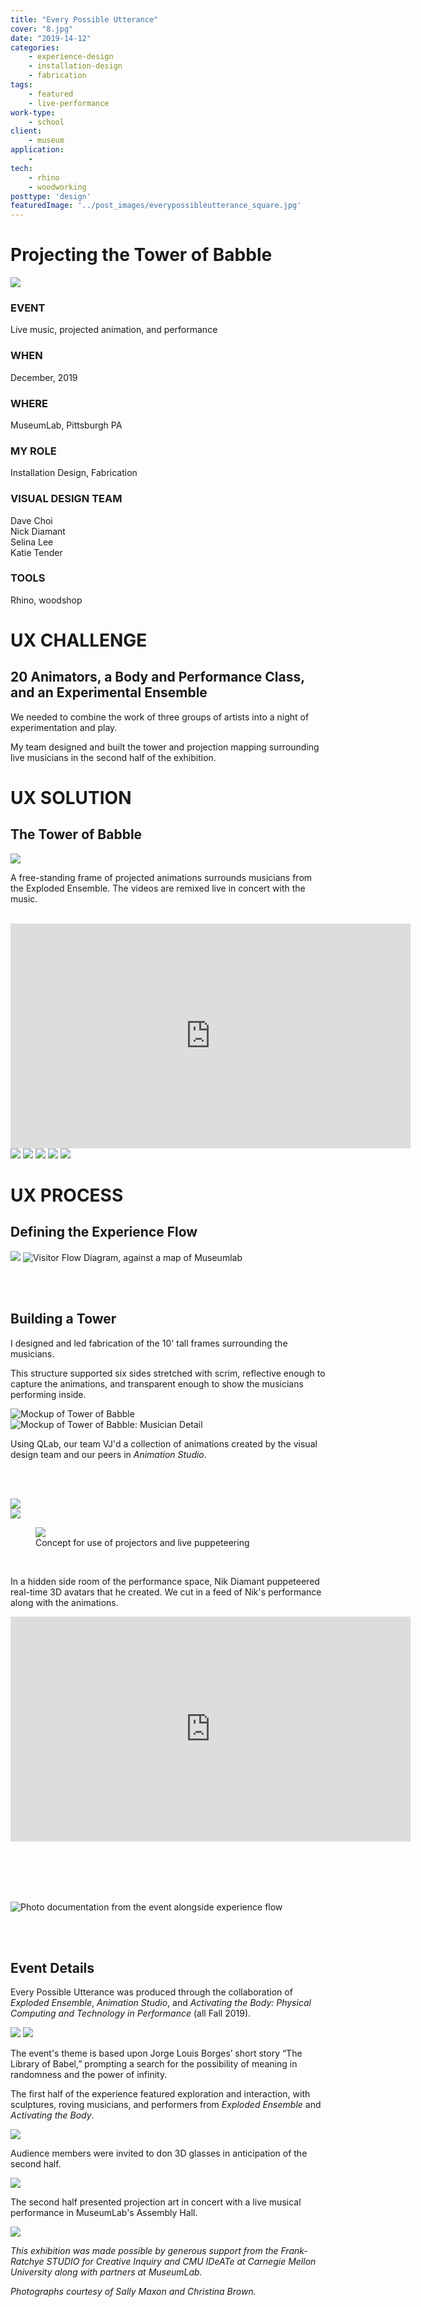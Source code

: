 ```yaml
---
title: "Every Possible Utterance"
cover: "8.jpg"
date: "2019-14-12"
categories:
    - experience-design
    - installation-design
    - fabrication
tags:
    - featured
    - live-performance
work-type:
    - school
client:
    - museum
application:
    -
tech:
    - rhino
    - woodworking
posttype: 'design'
featuredImage: '../post_images/everypossibleutterance_square.jpg'
---
```


# Projecting the Tower of Babble

<cover-img>

<img src="../post_images/everypossibleutterance/overview.jpg">

</cover-img>

<design-meta>

### EVENT

Live music, projected animation, and performance 

### WHEN

December, 2019

### WHERE

MuseumLab, Pittsburgh PA

### MY ROLE

Installation Design, Fabrication

### VISUAL DESIGN TEAM

Dave Choi\
Nick Diamant\
Selina Lee\
Katie Tender

### TOOLS

Rhino, woodshop

</design-meta>

<grid-container>

# UX CHALLENGE

## 20 Animators, a Body and Performance Class, and an Experimental Ensemble

We needed to combine the work of three groups of artists into a night of experimentation and play.

My team designed and built the tower and projection mapping surrounding live musicians in the second half of the exhibition.

# UX SOLUTION

## The Tower of Babble

<img src="../post_images/everypossibleutterance/overview2.jpg">

<br>

A free-standing frame of projected animations surrounds musicians from the Exploded Ensemble. The videos are remixed live in concert with the music.

<br>

<iframe title="vimeo-player" src="https://player.vimeo.com/video/588497528?h=4aa4a66aa2" width="640" height="360" frameborder="0" allowfullscreen></iframe>

<br>

<img src="../post_images/everypossibleutterance/audience1.jpg">

<img src="../post_images/everypossibleutterance/musician1.jpg">



<img src="../post_images/everypossibleutterance/overview3.jpg">

<img src="../post_images/everypossibleutterance/red.jpg">

<img src="../post_images/everypossibleutterance/purple.jpg">

# UX PROCESS

## Defining the Experience Flow

<img src="../post_images/everypossibleutterance/visitor-flow-black.jpg">

<img src="../post_images/everypossibleutterance/visitor-flow-map-black.jpg" title="Visitor Flow Diagram, against a map of Museumlab">

<br><br>

## Building a Tower

I designed and led fabrication of the 10' tall frames surrounding the musicians.

This structure supported six sides stretched with scrim, reflective enough to capture the animations, and transparent enough to show the musicians performing inside.

<img src="../post_images/everypossibleutterance/assembly-hall-mockup.jpg" title="Mockup of Tower of Babble">

<img src="../post_images/everypossibleutterance/musician-closeup.jpg" title="Mockup of Tower of Babble: Musician Detail">

Using QLab, our team VJ'd a collection of animations created by the visual design team and our peers in *Animation Studio*.

<br><br>

<img src="../post_images/everypossibleutterance/render_combined-black.jpg">

<br>

<img src="../post_images/everypossibleutterance/projectors-mockup-black.jpg">

<figure>
<img src="../post_images/everypossibleutterance/limbo-excerpt.gif">
<figcaption>Concept for use of projectors and live puppeteering</figcaption>
</figure>

<br>

In a hidden side room of the performance space, Nik Diamant puppeteered real-time 3D avatars that he created. We cut in a feed of Nik's performance along with the animations.


<iframe title="vimeo-player" src="https://player.vimeo.com/video/588493208?h=7f2d47b5e9" width="640" height="360" frameborder="0" allowfullscreen></iframe>

<br><br><br><br>

<img src="../post_images/everypossibleutterance/visitor-flow-map-photos-black.jpg" title="Photo documentation from the event alongside experience flow">

<br><br>

## Event Details

Every Possible Utterance was produced through the collaboration of *Exploded Ensemble*, *Animation Studio*, and *Activating the Body: Physical Computing and Technology in Performance* (all Fall 2019).

<img src="../post_images/everypossibleutterance/epu1.jpg">

<img src="../post_images/everypossibleutterance/epu2.jpg">

The event's theme is based upon Jorge Louis Borges’ short story “The Library of Babel,” prompting a search for the possibility of meaning in randomness and the power of infinity.

The first half of the experience featured exploration and interaction, with sculptures, roving musicians, and performers from *Exploded Ensemble* and *Activating the Body*.

<img src="../post_images/everypossibleutterance/epu3.jpg">

Audience members were invited to don 3D glasses in anticipation of the second half.

<img src="../post_images/everypossibleutterance/playbill.jpg">

The second half presented projection art in concert with a live musical performance in MuseumLab's Assembly Hall.

<img src="../post_images/everypossibleutterance/halo.jpg">

*This exhibition was made possible by generous support from the Frank-Ratchye STUDIO for Creative Inquiry and CMU IDeATe at Carnegie Mellon University along with partners at MuseumLab.*

*Photographs courtesy of Sally Maxon and Christina Brown.*

</grid-container>